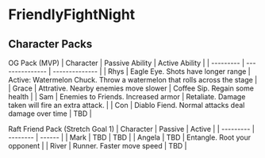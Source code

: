 # FriendlyFightNight

## Character Packs

OG Pack (MVP)
| Character | Passive Ability | Active Ability |
| --------- | --------------- | -------------- |
| Rhys | Eagle Eye. Shots have longer range | Active: Watermelon Chuck. Throw a watermelon that rolls across the stage |
| Grace | Attrative. Nearby enemies move slower | Coffee Sip. Regain some health |
| Sam | Enemies to Friends. Increased armor | Retaliate. Damage taken will fire an extra attack. |
| Con | Diablo Fiend. Normal attacks deal damage over time | TBD |
 
Raft Friend Pack (Stretch Goal 1)
| Character | Passive | Active |
| --------- | -------- | ------ |
| Mark | TBD | TBD |
| Angela | TBD | Entangle. Root your opponent |
| River | Runner. Faster move speed | TBD |
